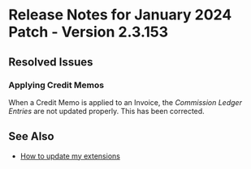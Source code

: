 # Release Notes for January 2024 Patch - Version 2.3.153

## Resolved Issues

### Applying Credit Memos

When a Credit Memo is applied to an Invoice, the *Commission Ledger Entries* are not updated properly. This has been corrected.

## See Also

- [How to update my extensions](../faq-index.md#i-want-to-update-my-version-of-nav-x-commission-management)
